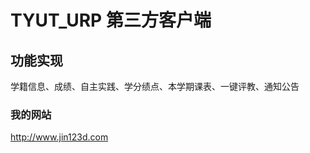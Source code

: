 TYUT_URP 第三方客户端
===================================  
功能实现
-----------------------------------  
学籍信息、成绩、自主实践、学分绩点、本学期课表、一键评教、通知公告
###  我的网站  
http://www.jin123d.com 
